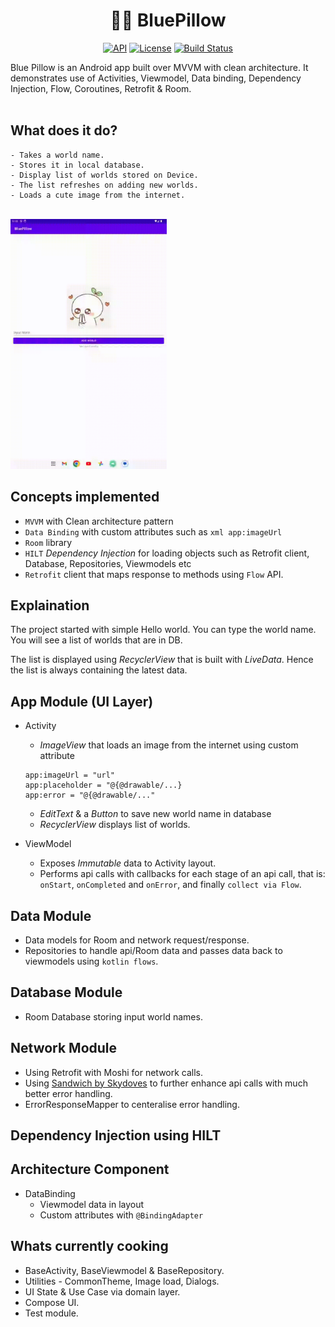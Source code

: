 <h1 align="center">🧙‍♀️ BluePillow </h1>

<p align="center">
  <a href="https://android-arsenal.com/api?level=24"><img alt="API" src="https://img.shields.io/badge/API-23%2B-brightgreen.svg?style=flat"/></a>
    <a href="https://opensource.org/licenses/Apache-2.0"><img alt="License" src="https://img.shields.io/badge/License-Apache%202.0-blue.svg"/></a>
  <a href="https://github.com/yvek/BluePillow/actions"><img alt="Build Status" src = "https://github.com/yvek/BluePillow/workflows/Android%20CI/badge.svg"/></a> 

  </p>
Blue Pillow is an Android app built over MVVM with clean architecture. It demonstrates use of Activities, Viewmodel, Data binding, Dependency Injection, Flow, Coroutines, Retrofit & Room.  
  </br>
  </br>
  
  ## What does it do?
    - Takes a world name.
    - Stores it in local database.
    - Display list of worlds stored on Device.
    - The list refreshes on adding new worlds.
    - Loads a cute image from the internet.
  </br>
  
<img src="/Docs/gifs/BluePillow.gif" width="250" />


## Concepts implemented
* `MVVM` with Clean architecture pattern
* `Data Binding` with custom attributes such as ```xml app:imageUrl```
* `Room` library
* `HILT` *Dependency Injection* for loading objects such as Retrofit client, Database, Repositories, Viewmodels etc
* `Retrofit` client that maps response to methods using `Flow` API.


 
## Explaination
The project started with simple Hello world. You can type the world name. You will see a list of worlds that are in DB.

The list is displayed using *RecyclerView* that is built with *LiveData*. Hence the list is always containing the latest data.


## App Module (UI Layer)
* Activity 
  - *ImageView* that loads an image from the internet using custom attribute 
  ```
  app:imageUrl = "url"
  app:placeholder = "@{@drawable/...}
  app:error = "@{@drawable/..." 
  ``` 
  - *EditText* & a *Button* to save new world name in database 
  - *RecyclerView* displays list of worlds.
  
* ViewModel
  - Exposes *Immutable* data to Activity layout.
  - Performs api calls with callbacks for each stage of an api call, that is: `onStart`, `onCompleted` and `onError`, and finally `collect via Flow`.

## Data Module
* Data models for Room and network request/response.
* Repositories to handle api/Room data and passes data back to viewmodels using `kotlin flows`.

## Database Module
* Room Database storing input world names.

## Network Module
* Using Retrofit with Moshi for network calls.
* Using [Sandwich by Skydoves](https://github.com/skydoves/sandwich) to further enhance api calls with much better error handling.
* ErrorResponseMapper to centeralise error handling.

## Dependency Injection using HILT

## Architecture Component
* DataBinding 
  - Viewmodel data in layout
  - Custom attributes with `@BindingAdapter`

## Whats currently cooking
* BaseActivity, BaseViewmodel & BaseRepository.
* Utilities - CommonTheme, Image load, Dialogs.
* UI State & Use Case via domain layer.
* Compose UI.
* Test module.
